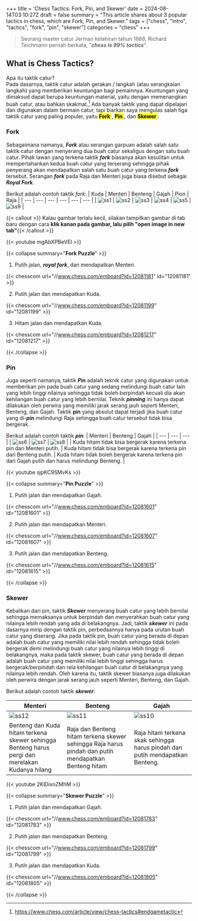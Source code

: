 +++
title = 'Chess Tactics: Fork, Pin, and Skewer'
date = 2024-08-14T03:10:27Z
draft = false
summary = "This article shares about 3 popular tactics in chess, which are Fork, Pin, and Skewer."
tags = ["chess", "intro", "tactics", "fork", "pin", "skewer"]
categories = "chess"
+++

> Seorang master catur Jerman kelahiran tahun 1868, Richard Teichmann pernah berkata, "***chess is 99% tactics***".

## What is Chess Tactics?

Apa itu taktik catur?  
Pada dasarnya, taktik catur adalah gerakan / langkah (atau serangkaian langkah) yang memberikan keuntungan bagi pemainnya. Keuntungan yang dimaksud dapat berupa keuntungan material, yaitu dengan memenangkan buah catur, atau bahkan skakmat.[^1] Ada banyak taktik yang dapat dipelajari dan digunakan dalam bermain catur, tapi biarkan saya mengulas salah tiga taktik catur yang paling populer, yaitu <mark> **Fork** </mark>, <mark> **Pin** </mark>, dan <mark> **Skewer** </mark>.

### Fork

Sebagaimana namanya, ***Fork*** atau serangan garpuan adalah salah satu taktik catur dengan menyerang dua buah catur sekaligus dengan satu buah catur. Pihak lawan yang terkena taktik ***fork*** biasanya akan kesulitan untuk mempertahankan kedua buah catur yang terserang sehingga pihak penyerang akan mendapatkan salah satu buah catur yang terkena ***fork*** tersebut. 
Serangan ***fork*** pada Raja dan Menteri juga biasa disebut sebagai ***Royal Fork***. 

Berikut adalah contoh taktik *fork*:
|   Kuda                                |   Menteri                             |   Benteng                             |   Gajah                               |   Pion                                |   Raja    |
|   ---                                 |     ---                               |     ---                               |   ---                                 |   ---                                 |   ---     |
| ![ss1](/chess/pop-tactics/ss1.png)    | ![ss2](/chess/pop-tactics/ss2.png)    | ![ss3](/chess/pop-tactics/ss3.png)    | ![ss4](/chess/pop-tactics/ss4.png)    | ![ss5](/chess/pop-tactics/ss5.png)    | ![ss9](/chess/pop-tactics/ss9.png)    |

{{< callout >}} Kalau gambar terlalu kecil, silakan tampilkan gambar di tab baru dengan cara **klik kanan pada gambar, lalu pilih "open image in new tab"**{{< /callout >}}

{{< youtube mgAbXPBeVEI >}}

{{< collapse summary="**Fork Puzzle**" >}} 
1. Putih jalan, ***royal fork***, dan mendapatkan Menteri.

{{< chesscom url="//www.chess.com/emboard?id=12081181" id="12081181" >}}

2. Putih jalan dan mendapatkan Kuda.

{{< chesscom url="//www.chess.com/emboard?id=12081199" id="12081199" >}}

3. Hitam jalan dan mendapatkan Kuda.

{{< chesscom url="//www.chess.com/emboard?id=12081217" id="12081217" >}}

{{< /collapse >}}

### Pin

Juga seperti namanya, taktik ***Pin*** adalah teknik catur yang digunakan untuk memberikan pin pada buah catur yang sedang melindungi buah catur lain yang lebih tinggi nilainya sehingga tidak boleh berpindah kecuali dia akan kehilangan buah catur yang lebih bernilai.
Teknik ***pinning*** ini hanya dapat dilakukan oleh perwira yang memiliki jarak serang jauh seperti Menteri, Benteng, dan Gajah. Taktik **pin** yang absolut dapat terjadi jika buah catur yang di-***pin*** melindungi Raja sehingga buah catur tersebut tidak bisa bergerak.

Berikut adalah contoh taktik ***pin***:
|   Menteri                             |   Benteng                             |   Gajah                               |
|   ---                                 |   ---                                 |   ---                                 |
| ![ss6](/chess/pop-tactics/ss6.png)    | ![ss7](/chess/pop-tactics/ss7.png)    | ![ss8](/chess/pop-tactics/ss8.png)    |
| Kuda hitam tidak bisa bergerak karena terkena pin dari Menteri putih.  | Kuda hitam tidak bisa bergerak karena terkena pin dari Benteng putih. | Kuda hitam tidak boleh bergerak karena terkena pin dari Gajah putih dan harus melindungi Benteng. |        

{{< youtube sjpKC9SMvKs >}}

{{< collapse summary="**Pin Puzzle**" >}} 
1. Putih jalan dan mendapatkan Gajah.

{{< chesscom url="//www.chess.com/emboard?id=12081601" id="12081601" >}}

2. Putih jalan dan mendapatkan Menteri.

{{< chesscom url="//www.chess.com/emboard?id=12081607" id="12081607" >}}

3. Putih jalan dan mendapatkan Benteng.

{{< chesscom url="//www.chess.com/emboard?id=12081615" id="12081615" >}}

{{< /collapse >}}

### Skewer

Kebalikan dari pin, taktik ***Skewer*** menyerang buah catur yang lebih bernilai sehingga memaksanya untuk berpindah dan menyerahkan buah catur yang nilainya lebih rendah yang ada di belakangnya. Jadi, taktik ***skewer*** ini pada dasarnya mirip dengan  taktik pin, perbedaannya hanya pada urutan buah catur yang diserang. Jika pada taktik pin, buah catur yang berada di depan adalah buah catur yang memiliki nilai lebih rendah sehingga tidak boleh bergerak demi melindungi buah catur yang nilainya lebih tinggi di belakangnya, maka pada taktik skewer, buah catur yang berada di depan adalah buah catur yang memiliki nilai lebih tinggi sehingga harus bergerak/berpindah dan rela kehilangan buah catur di belakangnya yang nilainya lebih rendah. Oleh karena itu, taktik skewer biasanya juga dilakukan oleh perwira dengan jarak serang jauh seperti Menteri, Benteng, dan Gajah.

Berikut adalah contoh taktik ***skewer***:

|   Menteri                                 |   Benteng                                 |   Gajah                                   |
|   ---                                     |   ---                                     |   ---                                     |
| ![ss12](/chess/pop-tactics/ss12.png)      | ![ss11](/chess/pop-tactics/ss11.png)        | ![ss10](/chess/pop-tactics/ss10.png)        |
| Benteng dan Kuda hitam terkena skewer sehingga Benteng harus pergi dan merelakan Kudanya hilang  | Raja dan Benteng hitam terkena skewer sehingga Raja harus pindah dan putih mendapatkan Benteng hitam | Raja hitam terkena skak sehingga harus pindah dan putih mendapatkan Benteng.  |  

{{< youtube 2KlDixnZMhM >}}

{{< collapse summary="**Skewer Puzzle**" >}} 
1. Putih jalan dan mendapatkan Gajah. 

{{< chesscom url="//www.chess.com/emboard?id=12081783" id="12081783" >}}

2. Putih jalan dan mendapatkan Benteng.

{{< chesscom url="//www.chess.com/emboard?id=12081799" id="12081799" >}}

3. Putih jalan dan mendapatkan Kuda. 

{{< chesscom url="//www.chess.com/emboard?id=12081805" id="12081805" >}}

{{< /collapse >}}





[^1]: https://www.chess.com/article/view/chess-tactics#endgametactic